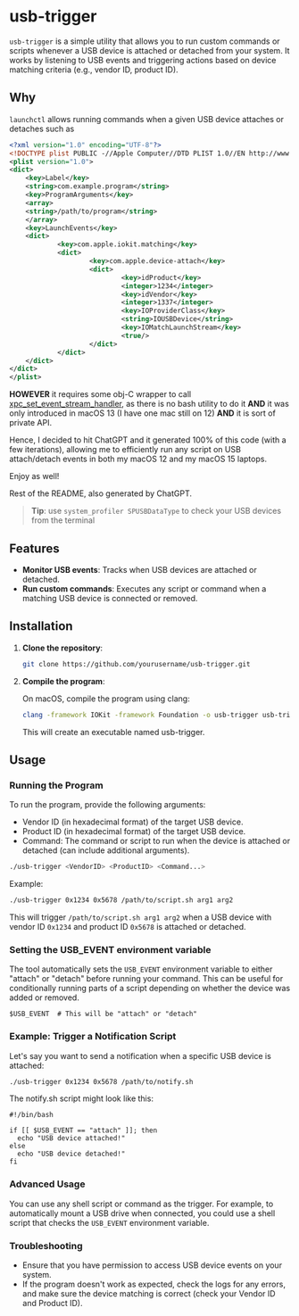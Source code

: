 # usb-trigger

`usb-trigger` is a simple utility that allows you to run custom commands or scripts whenever a USB device is attached or detached from your system. It works by listening to USB events and triggering actions based on device matching criteria (e.g., vendor ID, product ID).

## Why

`launchctl` allows running commands when a given USB device attaches or detaches such as

```xml
<?xml version="1.0" encoding="UTF-8"?>
<!DOCTYPE plist PUBLIC -//Apple Computer//DTD PLIST 1.0//EN http://www.apple.com/DTDs/PropertyList-1.0.dtd >
<plist version="1.0">
<dict>
    <key>Label</key>
    <string>com.example.program</string>
    <key>ProgramArguments</key>
    <array>
    <string>/path/to/program</string>
    </array>
    <key>LaunchEvents</key>
    <dict>
            <key>com.apple.iokit.matching</key>
            <dict>
                    <key>com.apple.device-attach</key>
                    <dict>
                            <key>idProduct</key>
                            <integer>1234</integer>
                            <key>idVendor</key>
                            <integer>1337</integer>
                            <key>IOProviderClass</key>
                            <string>IOUSBDevice</string>
                            <key>IOMatchLaunchStream</key>
                            <true/>
                    </dict>
            </dict>
    </dict>
</dict>
</plist>
```

**HOWEVER** it requires some obj-C wrapper to call [xpc_set_event_stream_handler](https://developer.apple.com/library/mac/#documentation/Darwin/Reference/Manpages/man3/xpc_set_event_stream_handler.3.html), as there is no bash utility to do it **AND** it was only introduced in macOS 13 (I have one mac still on 12) **AND** it is sort of private API.

Hence, I decided to hit ChatGPT and it generated 100% of this code (with a few iterations), allowing me to efficiently run any script on USB attach/detach events in both my macOS 12 and my macOS 15 laptops.

Enjoy as well!

Rest of the README, also generated by ChatGPT.

> **Tip**: use `system_profiler SPUSBDataType` to check your USB devices from the terminal

## Features

- **Monitor USB events**: Tracks when USB devices are attached or detached.
- **Run custom commands**: Executes any script or command when a matching USB device is connected or removed.

## Installation

1. **Clone the repository**:

   ```bash
   git clone https://github.com/yourusername/usb-trigger.git
   ```

2. **Compile the program**:

    On macOS, compile the program using clang:

    ```bash
    clang -framework IOKit -framework Foundation -o usb-trigger usb-trigger.m
    ```

    This will create an executable named usb-trigger.

## Usage

### Running the Program

To run the program, provide the following arguments:
* Vendor ID (in hexadecimal format) of the target USB device.
* Product ID (in hexadecimal format) of the target USB device.
* Command: The command or script to run when the device is attached or detached (can include additional arguments).

```bash
./usb-trigger <VendorID> <ProductID> <Command...>
```

Example:

```bash
./usb-trigger 0x1234 0x5678 /path/to/script.sh arg1 arg2
```

This will trigger `/path/to/script.sh arg1 arg2` when a USB device with vendor ID `0x1234` and product ID `0x5678` is attached or detached.


### Setting the USB_EVENT environment variable

The tool automatically sets the `USB_EVENT` environment variable to either "attach" or "detach" before running your command. This can be useful for conditionally running parts of a script depending on whether the device was added or removed.

```
$USB_EVENT  # This will be "attach" or "detach"
```

### Example: Trigger a Notification Script

Let's say you want to send a notification when a specific USB device is attached:

```bash
./usb-trigger 0x1234 0x5678 /path/to/notify.sh
```

The notify.sh script might look like this:

```
#!/bin/bash

if [[ $USB_EVENT == "attach" ]]; then
  echo "USB device attached!"
else
  echo "USB device detached!"
fi
```

### Advanced Usage

You can use any shell script or command as the trigger. For example, to automatically mount a USB drive when connected, you could use a shell script that checks the `USB_EVENT` environment variable.

### Troubleshooting

* Ensure that you have permission to access USB device events on your system.
* If the program doesn't work as expected, check the logs for any errors, and make sure the device matching is correct (check your Vendor ID and Product ID).